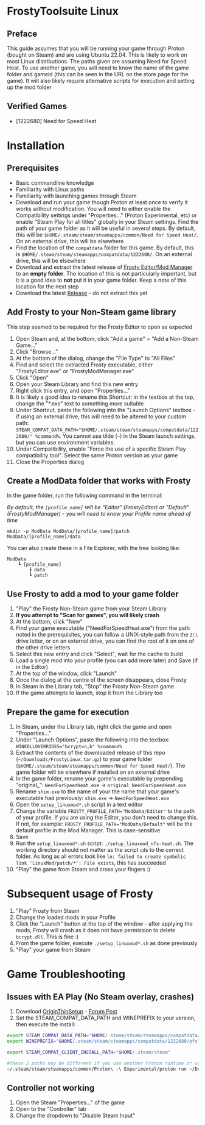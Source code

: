 # FrostyToolsuite Linux

## Preface
This guide assumes that you will be running your game through Proton (bought on Steam) and are using Ubuntu 22.04. This is likely to work on most Linux distributions. The paths given are assuming Need for Speed Heat. To use another game, you will need to know the name of the game folder and gameid (this can be seen in the URL on the store page for the game). It will also likely require alternative scripts for execution and setting up the mod folder

## Verified Games
- [1222680] Need for Speed Heat

# Installation

## Prerequisites
- Basic commandline knowledge
- Familiarity with Linux paths
- Familiarity with launching games through Steam
- Download and run your game though Proton at least once to verify it works without modification. You will need to either enable the Compatibility settings under "Properties..." (Proton Experimental, etc) or enable "Steam Play for all titles" globally in your Steam settings. Find the path of your game folder as it will be useful in several steps. By default, this will be `$HOME/.steam/steam/steamapps/common/Need for Speed Heat/`. On an external drive, this will be elsewhere
- Find the location of the `compatdata` folder for this game. By default, this is `$HOME/.steam/steam/steamapps/compatdata/1222680/`. On an external drive, this will be elsewhere
- Download and extract the latest release of [Frosty Editor/Mod Manager](https://github.com/CadeEvs/FrostyToolsuite/releases) to an **empty folder**. The location of this is not particularly important, but it is a good idea to **not** put it in your game folder. Keep a note of this location for the next step
- Download the latest [Release](https://github.com/505e06b2/FrostyToolsuite-Linux/releases) - do not extract this yet

## Add Frosty to your Non-Steam game library
This step seemed to be required for the Frosty Editor to open as expected

1. Open Steam and, at the bottom, click "Add a game" > "Add a Non-Steam Game..."
1. Click "Browse..."
1. At the bottom of the dialog, change the "File Type" to "All Files"
1. Find and select the extracted Frosty executable, either "FrostyEditor.exe" or "FrostyModManager.exe"
1. Click "Open"
1. Open your Steam Library and find this new entry
1. Right click this entry, and open "Properties..."
1. It is likely a good idea to rename this Shortcut: in the textbox at the top, change the "*.exe" text to something more suitable
1. Under Shortcut, paste the following into the "Launch Options" textbox - if using an external drive, this will need to be altered to your custom path: `STEAM_COMPAT_DATA_PATH="$HOME/.steam/steam/steamapps/compatdata/1222680/" %command%`. You cannot use tilde (`~`) in the Steam launch settings, but you can use environment variables.
1. Under Compatibility, enable "Force the use of a specific Steam Play compatibility tool". Select the same Proton version as your game
1. Close the Properties dialog

## Create a ModData folder that works with Frosty
In the game folder, run the following command in the terminal:

*By default, the `[profile_name]` will be "Editor" (FrostyEditor) or "Default" (FrostyModManager) - you will need to know your Profile name ahead of time*

`mkdir -p ModData ModData/[profile_name]/patch ModData/[profile_name]/data`

You can also create these in a File Explorer, with the tree looking like:
```
ModData
    ┗ [profile_name]
        ┣ data
        ┗ patch
```

## Use Frosty to add a mod to your game folder
1. "Play" the Frosty Non-Steam game from your Steam Library
1. **If you attempt to "Scan for games", you will likely crash**
1. At the bottom, click "New"
1. Find your game executable ("NeedForSpeedHeat.exe") from the path noted in the prerequisites, you can follow a UNIX-style path from the `Z:\` drive letter, or on an external drive, you can find the root of it on one of the other drive letters
1. Select this new entry and click "Select", wait for the cache to build
1. Load a single mod into your profile (you can add more later) and Save (if in the Editor)
1. At the top of the window, click "Launch"
1. Once the dialog at the centre of the screen disappears, close Frosty
1. In Steam in the Library tab, "Stop" the Frosty Non-Steam game
1. If the game attempts to launch, stop it from the Library too

## Prepare the game for execution
1. In Steam, under the Library tab, right click the game and open "Properties..."
1. Under "Launch Options", paste the following into the textbox: `WINEDLLOVERRIDES="bcrypt=n,b" %command%`
1. Extract the contents of the downloaded release of this repo (`~/Downloads/FrostyLinux.tar.gz`) to your game folder (`$HOME/.steam/steam/steamapps/common/Need for Speed Heat/`). The game folder will be elsewhere if installed on an external drive
1. In the game folder, rename your game's executable by prepending "original_": `NeedForSpeedHeat.exe` -> `original_NeedForSpeedHeat.exe`
1. Rename `shim.exe` to the name of your the name that your game's executable had previously: `shim.exe` -> `NeedForSpeedHeat.exe`
1. Open the `setup_linuxmod*.sh` script in a text editor
1. Change the variable `FROSTY_PROFILE_PATH="ModData/Editor"` to the path of your profile. If you are using the Editor, you don't need to change this. If not, for example: `FROSTY_PROFILE_PATH="ModData/Default"` will be the default profile in the Mod Manager. This is case-sensitive
1. Save
1. Run the `setup_linuxmod*.sh` script: `./setup_linuxmod_nfs-heat.sh`. The working directory should not matter as the script `cd`s to the correct folder. As long as all errors look like `ln: failed to create symbolic link 'LinuxMod/patch/*': File exists`, this has succeeded
1. "Play" the game from Steam and cross your fingers :)

# Subsequent usage of Frosty
1. "Play" Frosty from Steam
1. Change the loaded mods in your Profile
1. Click the "Launch" button at the top of the window - after applying the mods, Frosty will crash as it does not have permission to delete `bcrypt.dll`. This is fine :)
1. From the game folder, execute `./setup_linuxmod*.sh` as done previously
1. "Play" your game from Steam

# Game Troubleshooting

## Issues with EA Play (No Steam overlay, crashes)
1. Download [OriginThinSetup](https://www.dm.origin.com/download) - [Forum Post](https://answers.ea.com/t5/Origin-Client-Web-Technical/Downloading-and-installing-Origin-Windows-and-Mac/m-p/11915666)
2. Set the STEAM_COMPAT_DATA_PATH and WINEPREFIX to your version, then execute the install:
```sh
export STEAM_COMPAT_DATA_PATH="$HOME/.steam/steam/steamapps/compatdata/1222680/"
export WINEPREFIX="$HOME/.steam/steam/steamapps/compatdata/1222680/pfx"

export STEAM_COMPAT_CLIENT_INSTALL_PATH="$HOME/.steam/steam"

#these 2 paths may be different if you use another Proton runtime or use a different downloads folder
~/.steam/steam/steamapps/common/Proton\ -\ Experimental/proton run ~/Downloads/OriginThinSetup.exe
```

## Controller not working
1. Open the Steam "Properties..." of the game
1. Open to the "Controller" tab
1. Change the dropdown to "Disable Steam Input"

